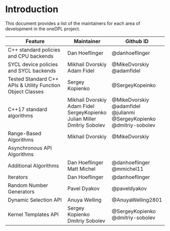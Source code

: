 # Introduction

This document provides a list of the maintainers for each area of development in the oneDPL project.

| Feature               | Maintainer          | Github ID |
| --------------------- | ------------------- | -------- |
| C++ standard policies and CPU backends | Dan Hoeflinger | @danhoeflinger |
| SYCL device policies and SYCL backends | Mikhail Dvorskiy<br>Adam Fidel | @MikeDvorskiy<br>@adamfidel | 
| Tested Standard C++ APIs & Utility Function Object Classes | Sergey Kopienko | @SergeyKopeinko |
| C++17 standard algorithms | Mikhail Dvorskiy<br>Adam Fidel<br>SergeyKopienko<br>Julian Miller<br>Dmitriy Sobolev | @MikeDvorskiy<br>@adamfidel<br>@julianmi<br>@SergeyKopienko<br>@dmitriy-sobolev |
| Range-Based Algorithms | Mikhail Dvorskiy | @MikeDvorskiy |
| Asynchronous API Algorithms | | |
| Additional Algorithms | Dan Hoeflinger<br>Matt Michel | @danhoeflinger<br>@mmichel11 |
| Iterators | Dan Hoeflinger | @danhoeflinger |
| Random Number Generators | Pavel Dyakov | @paveldyakov |
| Dynamic Selection API | Anuya Welling | @AnuyaWelling2801 |
| Kernel Templates API | Sergey Kopienko<br>Dmitriy Sobolev | @SergeyKopienko<br>@dmitriy-sobolev |
